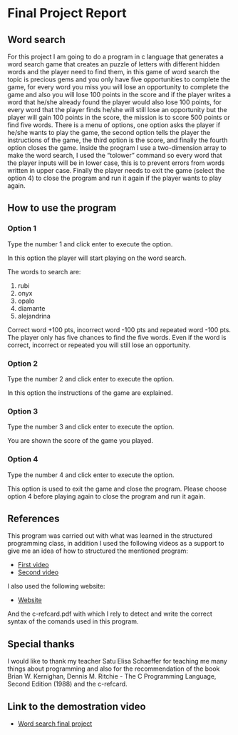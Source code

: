 # Final Project Report
## Word search

For this project I am going to do a program in c language that generates a word search game that creates an puzzle of letters with different hidden words and the player need to find them, in this game of word search the topic is precious gems and you only have five opportunities to complete the game, for every word you miss you will lose an opportunity to complete the game and also you will lose 100 points in the score and if the player writes a word that he/she already found the player would also lose 100 points, for every word that the player finds he/she will still lose an opportunity but the player will gain 100 points in the score, the mission is to score 500 points or find five words. There is a menu of options, one option asks the player if he/she wants to play the game, the second option tells the player the instructions of the game, the third option is the score, and finally the fourth option closes the game. Inside the program I use a two-dimension array to make the word search, I used the “tolower” command so every word that the player inputs will be in lower case, this is to prevent errors from words written in upper case. Finally the player needs to exit the game (select the option 4) to close the program and run it again if the player wants to play again.

## How to use the program

### Option 1

Type the number 1 and click enter to execute the option.

In this option the player will start playing on the word search.

The words to search are:

1. rubi
2. onyx
3. opalo
4. diamante
5. alejandrina

Correct word +100 pts, incorrect word -100 pts and repeated word -100 pts. The player only has five chances to find the five words. Even if the word is correct, incorrect or repeated you will still lose an opportunity.

### Option 2

Type the number 2 and click enter to execute the option.

In this option the instructions of the game are explained.

### Option 3

Type the number 3 and click enter to execute the option.

You are shown the score of the game you played.

### Option 4

Type the number 4 and click enter to execute the option.

This option is used to exit the game and close the program. Please choose option 4 before playing again to close the program and run it again.

## References

This program was carried out with what was learned in the structured programming class, in addition I used the following videos as a support to give me an idea of how to structured the mentioned program:

- [First video](https://www.youtube.com/watch?v=0ytH4s74Fj0)
- [Second video](https://www.youtube.com/watch?v=tiMwyicsPeI)


I also used the following website:
- [Website](https://www.aprendeaprogramar.com/)

And the c-refcard.pdf with which I rely to detect and write the correct syntax of the comands used in this program.

## Special thanks

I would like to thank my teacher Satu Elisa Schaeffer for teaching me many things about programming and also for the recommendation of the book Brian W. Kernighan, Dennis M. Ritchie - The C Programming Language, Second Edition (1988) and the c-refcard.

## Link to the demostration video

- [Word search final project](https://www.youtube.com/watch?v=ncBUNdc0ab8)
